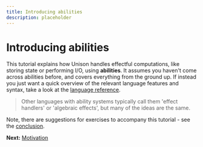 ```yaml
---
title: Introducing abilities
description: placeholder
---
```


# Introducing abilities

This tutorial explains how Unison handles effectful computations, like storing state or performing I/O, using **abilities**.  It assumes you haven't come across abilities before, and covers everything from the ground up.  If instead you just want a quick overview of the relevant language features and syntax, take a look at the [language reference](/docs/language-reference/abilities).    

> Other languages with ability systems typically call them 'effect handlers' or 'algebraic effects', but many of the ideas are the same.

Note, there are suggestions for exercises to accompany this tutorial - see the [conclusion](/docs/ability-tutorial/conclusion).

__Next:__ [Motivation](/docs/ability-tutorial/motivation)